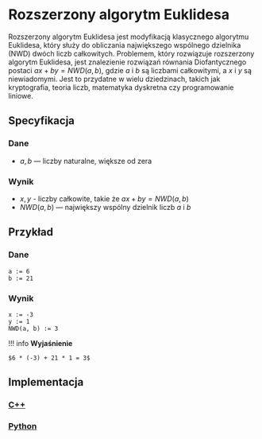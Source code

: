 # Rozszerzony algorytm Euklidesa

Rozszerzony algorytm Euklidesa jest modyfikacją klasycznego algorytmu Euklidesa, który służy do obliczania największego wspólnego dzielnika (NWD) dwóch liczb całkowitych. Problemem, który rozwiązuje rozszerzony algorytm Euklidesa, jest znalezienie rozwiązań równania Diofantycznego postaci $ax + by = NWD(a,b)$, gdzie $a$ i $b$ są liczbami całkowitymi, a $x$ i $y$ są niewiadomymi. Jest to przydatne w wielu dziedzinach, takich jak kryptografia, teoria liczb, matematyka dyskretna czy programowanie liniowe.

## Specyfikacja

### Dane

* $a, b$ — liczby naturalne, większe od zera

### Wynik

* $x, y$ - liczby całkowite, takie że $ax + by = NWD(a,b)$
* $NWD(a, b)$ — największy wspólny dzielnik liczb $a$ i $b$ 

## Przykład

### Dane

```
a := 6
b := 21
```

### Wynik

```
x := -3
y := 1
NWD(a, b) := 3
```

!!! info
	**Wyjaśnienie**
	
	$6 * (-3) + 21 * 1 = 3$

## Implementacja

### [C++](../../programming/c++/algorithms/integers/extended-euclidean.md)

### [Python](../../programming/python/algorithms/integers/extended-euclidean.md)
